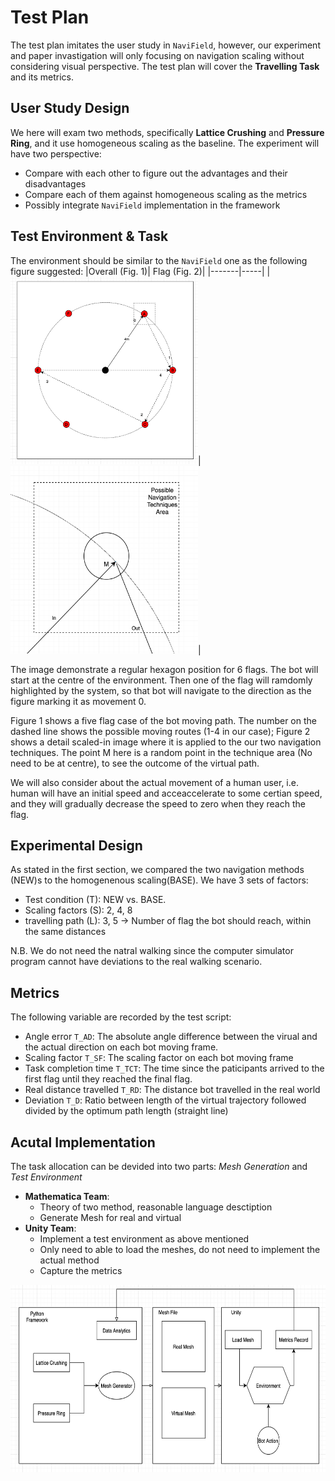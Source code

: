 # Test Plan
The test plan imitates the user study in `NaviField`, however, our experiment and paper invastigation will only focusing on navigation scaling without considering visual perspective. The test plan will cover the **Travelling Task** and its metrics.

## User Study Design
We here will exam two methods, specifically **Lattice Crushing** and **Pressure Ring**, and it use homogeneous scaling as the baseline. The experiment will have two perspective:
* Compare with each other to figure out the advantages and their disadvantages
* Compare each of them against homogeneous scaling as the metrics
* Possibly integrate `NaviField` implementation in the framework

## Test Environment & Task
The environment should be similar to the `NaviField` one as the following figure suggested: 
|Overall (Fig. 1)| Flag (Fig. 2)|
|-------|-----|
|<img src="./assets/test_environment.png" width="300" height="300" />|<img src="./assets/test_environment_flag.png" width="300" height="300" />|

The image demonstrate a regular hexagon position for 6 flags. The bot will start at the centre of the environment. Then one of the flag will ramdomly highlighted by the system, so that bot will navigate to the direction as the figure marking it as movement 0. 

Figure 1 shows a five flag case of the bot moving path. The number on the dashed line shows the possible moving routes (1-4 in our case); Figure 2 shows a detail scaled-in image where it is applied to the our two navigation techniques. The point M here is a random point in the technique area (No need to be at centre), to see the outcome of the virtual path.

We will also consider about the actual movement of a human user, i.e. human will have an initial speed and acceaccelerate to some certian speed, and they will gradually decrease the speed to zero when they reach the flag.

## Experimental Design
As stated in the first section, we compared the two navigation methods (NEW)s to the homogenenous scaling(BASE). We have 3 sets of factors:
* Test condition (T): NEW vs. BASE.
* Scaling factors (S): 2, 4, 8
* travelling path (L): 3, 5 -> Number of flag the bot should reach, within the same distances

N.B. We do not need the natral walking since the computer simulator program cannot have deviations to the real walking scenario.

## Metrics
The following variable are recorded by the test script:
* Angle error `T_AD`: The absolute angle difference between the virual and the actual direction on each bot moving frame.
* Scaling factor `T_SF`: The scaling factor on each bot moving frame
* Task completion time `T_TCT`: The time since the paticipants arrived to the first flag until they reached the final flag.
* Real distance travelled `T_RD`: The distance bot travelled in the real world
* Deviation `T_D`: Ratio between length of the virtual trajectory followed divided by the optimum path length (straight line)

## Acutal Implementation
The task allocation can be devided into two parts: *Mesh Generation* and *Test Environment*
* **Mathematica Team**:
    * Theory of two method, reasonable language desctiption
    * Generate Mesh for real and virtual
* **Unity Team**:
    * Implement a test environment as above mentioned
    * Only need to able to load the meshes, do not need to implement the actual method
    * Capture the metrics

<div style="text-align:center">
    <img src="./assets/test_implementation.png" height="300" />
</div>